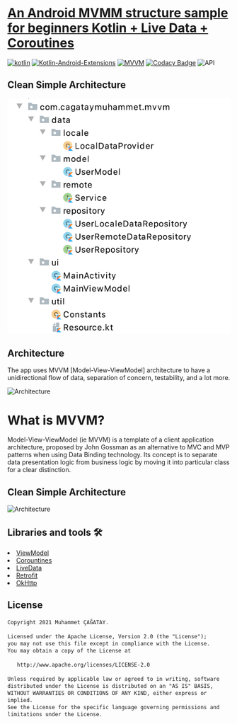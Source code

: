 # [An Android MVMM structure sample for beginners Kotlin + Live Data + Coroutines](https://github.com/cagataymuhammet/KotlinMvvmBaseStructure)

[![kotlin](https://img.shields.io/badge/Kotlin-1.3.xxx-brightgreen.svg)](https://kotlinlang.org/) [![Kotlin-Android-Extensions](https://img.shields.io/badge/Kotlin--Android--Extensions-plugin-red.svg)](https://kotlinlang.org/docs/tutorials/android-plugin.html) [![MVVM](https://img.shields.io/badge/Clean--Code-MVVM-brightgreen.svg)](https://github.com/googlesamples/android-architecture) [![Codacy Badge](https://api.codacy.com/project/badge/Grade/96a9f51de7eb4a00841953d51c48b968)](https://www.codacy.com/manual/cagataymuhammet/KotlinMvvmBaseStructure?utm_source=github.com&amp;utm_medium=referral&amp;utm_content=cagataymuhammet/KotlinMvvmBaseStructure&amp;utm_campaign=Badge_Grade) <a><img src="https://img.shields.io/badge/API-21%2B-brightgreen.svg?style=flat" alt="API" /></a>
  
 
 
## Clean Simple Architecture

![Architecture](https://raw.githubusercontent.com/cagataymuhammet/KotlinMvvmBaseStructure/master/images/structure.png)



## Architecture
The app uses MVVM [Model-View-ViewModel] architecture to have a unidirectional flow of data, separation of concern, testability, and a lot more.

![Architecture](https://developer.android.com/topic/libraries/architecture/images/final-architecture.png)

# What is MVVM?
Model-View-ViewModel (ie MVVM) is a template of a client application architecture, proposed by John Gossman as an alternative to MVC and MVP patterns when using Data Binding technology. Its concept is to separate data presentation logic from business logic by moving it into particular class for a clear distinction.  

## Clean Simple Architecture
![Architecture](https://github.com/cagataymuhammet/GuestList/blob/master/images/clean_arch.png)

## Libraries and tools 🛠
<li><a href="https://developer.android.com/topic/libraries/architecture/viewmodel">ViewModel</a></li>
<li><a href="https://developer.android.com/topic/libraries/architecture/coroutines">Corountines</a></li>
<li><a href="https://developer.android.com/topic/libraries/architecture/livedata">LiveData</a></li>
<li><a href="https://square.github.io/retrofit/">Retrofit</a></li>
<li><a href="https://github.com/square/okhttp">OkHttp</a></li>


License
--------


    Copyright 2021 Muhammet ÇAĞATAY.

    Licensed under the Apache License, Version 2.0 (the "License");
    you may not use this file except in compliance with the License.
    You may obtain a copy of the License at

       http://www.apache.org/licenses/LICENSE-2.0

    Unless required by applicable law or agreed to in writing, software
    distributed under the License is distributed on an "AS IS" BASIS,
    WITHOUT WARRANTIES OR CONDITIONS OF ANY KIND, either express or implied.
    See the License for the specific language governing permissions and
    limitations under the License.
